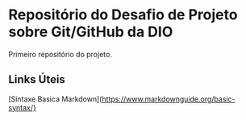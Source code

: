 # Repositório do Desafio de Projeto sobre Git/GitHub da DIO
Primeiro repositório do projeto.

## Links Úteis
[Sintaxe Basica Markdown](https://www.markdownguide.org/basic-syntax/}
